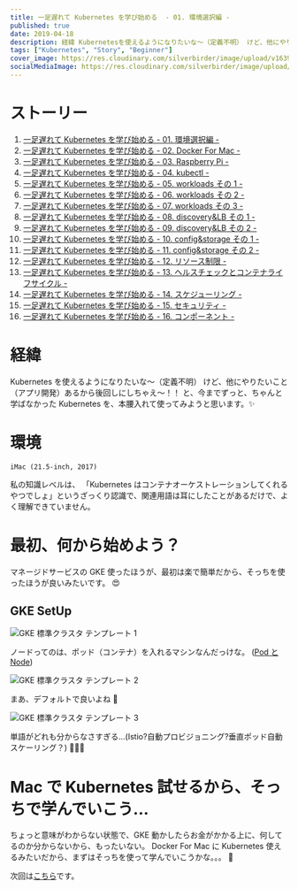 ```yaml
---
title: 一足遅れて Kubernetes を学び始める  - 01. 環境選択編 -
published: true
date: 2019-04-18
description: 経緯 Kubernetesを使えるようになりたいな〜（定義不明） けど、他にやりたいこと（アプリ開発）あるから後回しにしちゃえ〜！！と、今までずっと、ちゃんと学ばなかったKubernetesを、本腰入れて使ってみようと思います。
tags: ["Kubernetes", "Story", "Beginner"]
cover_image: https://res.cloudinary.com/silverbirder/image/upload/v1639816542/silver-birder.github.io/blog/GKE_template_1.png
socialMediaImage: https://res.cloudinary.com/silverbirder/image/upload/v1639816542/silver-birder.github.io/blog/GKE_template_1.png
---
```


# ストーリー

1. [一足遅れて Kubernetes を学び始める - 01. 環境選択編 -](../start_the_learning_kubernetes_01/index.md)
1. [一足遅れて Kubernetes を学び始める - 02. Docker For Mac -](../start_the_learning_kubernetes_02/index.md)
1. [一足遅れて Kubernetes を学び始める - 03. Raspberry Pi -](../start_the_learning_kubernetes_03/index.md)
1. [一足遅れて Kubernetes を学び始める - 04. kubectl -](../start_the_learning_kubernetes_04/index.md)
1. [一足遅れて Kubernetes を学び始める - 05. workloads その 1 -](../start_the_learning_kubernetes_05/index.md)
1. [一足遅れて Kubernetes を学び始める - 06. workloads その 2 -](../start_the_learning_kubernetes_06/index.md)
1. [一足遅れて Kubernetes を学び始める - 07. workloads その 3 -](../start_the_learning_kubernetes_07/index.md)
1. [一足遅れて Kubernetes を学び始める - 08. discovery&LB その 1 -](../start_the_learning_kubernetes_08/index.md)
1. [一足遅れて Kubernetes を学び始める - 09. discovery&LB その 2 -](../start_the_learning_kubernetes_09/index.md)
1. [一足遅れて Kubernetes を学び始める - 10. config&storage その 1 -](../start_the_learning_kubernetes_10/index.md)
1. [一足遅れて Kubernetes を学び始める - 11. config&storage その 2 -](../start_the_learning_kubernetes_11/index.md)
1. [一足遅れて Kubernetes を学び始める - 12. リソース制限 -](../start_the_learning_kubernetes_12/index.md)
1. [一足遅れて Kubernetes を学び始める - 13. ヘルスチェックとコンテナライフサイクル -](../start_the_learning_kubernetes_13/index.md)
1. [一足遅れて Kubernetes を学び始める - 14. スケジューリング -](../start_the_learning_kubernetes_14/index.md)
1. [一足遅れて Kubernetes を学び始める - 15. セキュリティ -](../start_the_learning_kubernetes_15/index.md)
1. [一足遅れて Kubernetes を学び始める - 16. コンポーネント -](../start_the_learning_kubernetes_16/index.md)

# 経緯

Kubernetes を使えるようになりたいな〜（定義不明）
けど、他にやりたいこと（アプリ開発）あるから後回しにしちゃえ〜！！
と、今までずっと、ちゃんと学ばなかった Kubernetes を、本腰入れて使ってみようと思います。✨

# 環境

```
iMac (21.5-inch, 2017)
```

私の知識レベルは、
「Kubernetes はコンテナオーケストレーションしてくれるやつでしょ」というざっくり認識で、関連用語は耳にしたことがあるだけで、よく理解できていません。

# 最初、何から始めよう？

マネージドサービスの GKE 使ったほうが、最初は楽で簡単だから、そっちを使ったほうが良いみたいです。 😍

## GKE SetUp

![GKE 標準クラスタ テンプレート 1](https://res.cloudinary.com/silverbirder/image/upload/v1639816542/silver-birder.github.io/blog/GKE_template_1.png)

ノードってのは、ポッド（コンテナ）を入れるマシンなんだっけな。 ([Pod と Node](https://nownabe.github.io/kubernetes-doc/tutorials/kubernetes_basics/3_explore_your_app.html))

![GKE 標準クラスタ テンプレート 2](https://res.cloudinary.com/silverbirder/image/upload/v1639816542/silver-birder.github.io/blog/GKE_template_2.png)

まあ、デフォルトで良いよね 🤔

![GKE 標準クラスタ テンプレート 3](https://res.cloudinary.com/silverbirder/image/upload/v1639816542/silver-birder.github.io/blog/GKE_template_3.png)

単語がどれも分からなさすぎる...(Istio?自動プロビジョニング?垂直ポッド自動スケーリング？) 🤔🤔🤔

# Mac で Kubernetes 試せるから、そっちで学んでいこう...

ちょっと意味がわからない状態で、GKE 動かしたらお金がかかる上に、何してるのか分からないから、もったいない。
Docker For Mac に Kubernetes 使えるみたいだから、まずはそっちを使って学んでいこうかな。。。 💪

次回は[こちら](../start_the_learning_kubernetes_02/index.md)です。
